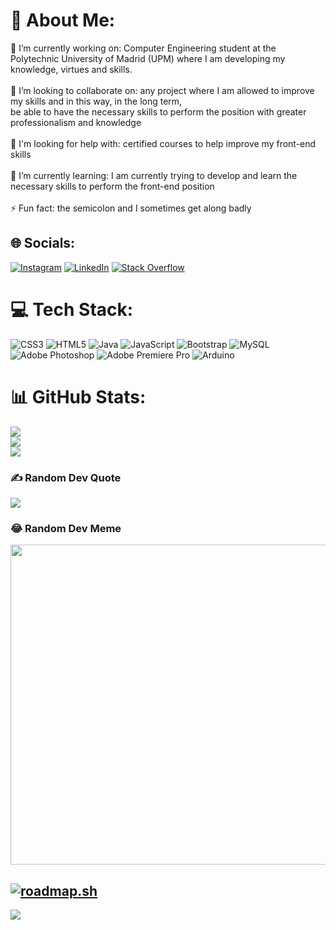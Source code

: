 # 💫 About Me:
🔭 I’m currently working on: Computer Engineering student at the Polytechnic University of Madrid (UPM) where I am developing my knowledge, virtues and skills.<br><br>👯 I’m looking to collaborate on: any project where I am allowed to improve my skills and in this way, in the long term, <br>be able to have the necessary skills to perform the position with greater professionalism and knowledge <br><br>🤝 I'm looking for help with: certified courses to help improve my front-end skills <br><br>🌱 I’m currently learning: I am currently trying to develop and learn the necessary skills to perform the front-end position<br><br>⚡ Fun fact: the semicolon and I sometimes get along badly


## 🌐 Socials:
[![Instagram](https://img.shields.io/badge/Instagram-%23E4405F.svg?logo=Instagram&logoColor=white)](https://instagram.com/https://www.instagram.com/alvrm_/) [![LinkedIn](https://img.shields.io/badge/LinkedIn-%230077B5.svg?logo=linkedin&logoColor=white)](https://linkedin.com/in/https://www.linkedin.com/in/alvrma/) [![Stack Overflow](https://img.shields.io/badge/-Stackoverflow-FE7A16?logo=stack-overflow&logoColor=white)](https://stackoverflow.com/users/https://stackoverflow.com/users/20235068/alvrm) 

# 💻 Tech Stack:
![CSS3](https://img.shields.io/badge/css3-%231572B6.svg?style=for-the-badge&logo=css3&logoColor=white) ![HTML5](https://img.shields.io/badge/html5-%23E34F26.svg?style=for-the-badge&logo=html5&logoColor=white) ![Java](https://img.shields.io/badge/java-%23ED8B00.svg?style=for-the-badge&logo=java&logoColor=white) ![JavaScript](https://img.shields.io/badge/javascript-%23323330.svg?style=for-the-badge&logo=javascript&logoColor=%23F7DF1E) ![Bootstrap](https://img.shields.io/badge/bootstrap-%23563D7C.svg?style=for-the-badge&logo=bootstrap&logoColor=white) ![MySQL](https://img.shields.io/badge/mysql-%2300f.svg?style=for-the-badge&logo=mysql&logoColor=white) ![Adobe Photoshop](https://img.shields.io/badge/adobephotoshop-%2331A8FF.svg?style=for-the-badge&logo=adobephotoshop&logoColor=white) ![Adobe Premiere Pro](https://img.shields.io/badge/Adobe%20Premiere%20Pro-9999FF.svg?style=for-the-badge&logo=Adobe%20Premiere%20Pro&logoColor=white) ![Arduino](https://img.shields.io/badge/-Arduino-00979D?style=for-the-badge&logo=Arduino&logoColor=white)
# 📊 GitHub Stats:
![](https://github-readme-stats.vercel.app/api?username=akwatiro&theme=radical&hide_border=false&include_all_commits=true&count_private=true)<br/>
![](https://github-readme-streak-stats.herokuapp.com/?user=akwatiro&theme=radical&hide_border=false)<br/>
![](https://github-readme-stats.vercel.app/api/top-langs/?username=akwatiro&theme=radical&hide_border=false&include_all_commits=true&count_private=true&layout=compact)

### ✍️ Random Dev Quote
![](https://quotes-github-readme.vercel.app/api?type=horizontal&theme=dark)

### 😂 Random Dev Meme
<img src="https://random-memer.herokuapp.com/" width="512px"/>

[![roadmap.sh](https://api.roadmap.sh/v1-badge/wide/64946607d99c9d67318db90d?variant=dark)](https://roadmap.sh)
---
[![](https://visitcount.itsvg.in/api?id=akwatiro&icon=2&color=0)](https://visitcount.itsvg.in)


